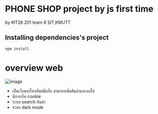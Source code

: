 # PHONE SHOP project by js first time
by #IT26 201 team 8 SIT,KMUTT


## Installing dependencies's project

    npm install



# overview web

![image](https://user-images.githubusercontent.com/68809531/184496963-6cdfc283-5dc2-4324-a3b2-7b0f68d5550f.png)

- เป็นเว็บขายโทรศัพท์มือถือ สามารถเพิ่มสินค้าและลบได้
- มีการเก็บ cookie
- ระบบ search สินค้า
- ระบบ dark mode

